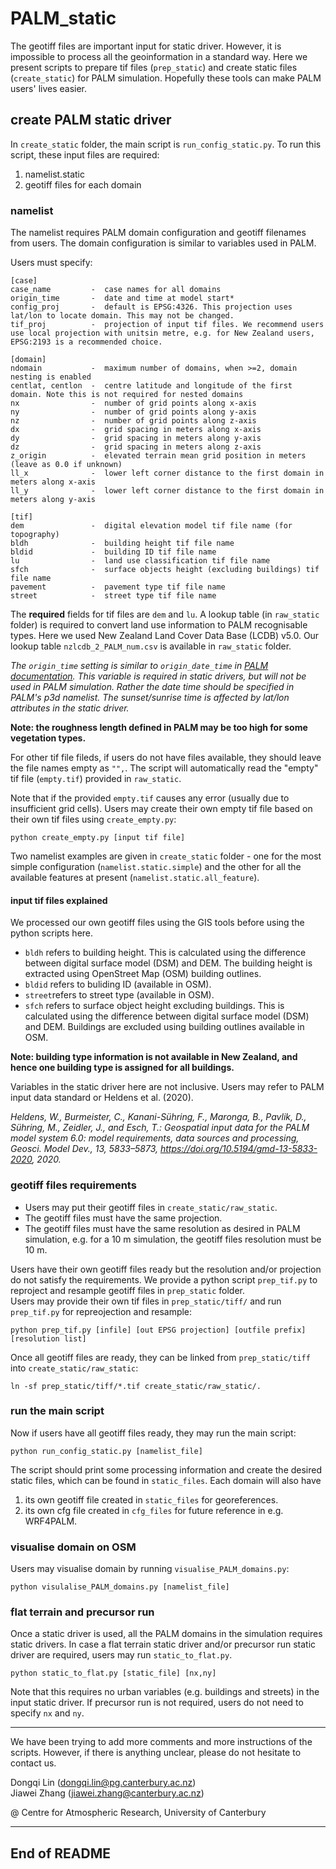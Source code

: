 # PALM_static

The geotiff files are important input for static driver. However, it is impossible to process all the geoinformation in a standard way. Here we present scripts to prepare tif files (`prep_static`) and create static files (`create_static`) for PALM simulation. Hopefully these tools can make PALM users' lives easier.

## create PALM static driver
In `create_static` folder, the main script is `run_config_static.py`. To run this script, these input files are required:  
1. namelist.static
2. geotiff files for each domain

### namelist 
The namelist requires PALM domain configuration and geotiff filenames from users. The domain configuration is similar to variables used in PALM.  

Users must specify:
```
[case]
case_name         -  case names for all domains  
origin_time       -  date and time at model start*
config_proj       -  default is EPSG:4326. This projection uses lat/lon to locate domain. This may not be changed.
tif_proj          -  projection of input tif files. We recommend users use local projection with unitsin metre, e.g. for New Zealand users, EPSG:2193 is a recommended choice.

[domain]
ndomain           -  maximum number of domains, when >=2, domain nesting is enabled  
centlat, centlon  -  centre latitude and longitude of the first domain. Note this is not required for nested domains  
nx                -  number of grid points along x-axis  
ny                -  number of grid points along y-axis  
nz                -  number of grid points along z-axis  
dx                -  grid spacing in meters along x-axis  
dy                -  grid spacing in meters along y-axis  
dz                -  grid spacing in meters along z-axis  
z_origin          -  elevated terrain mean grid position in meters (leave as 0.0 if unknown)  
ll_x              -  lower left corner distance to the first domain in meters along x-axis   
ll_y              -  lower left corner distance to the first domain in meters along y-axis   

[tif]
dem               -  digital elevation model tif file name (for topography)  
bldh              -  building height tif file name  
bldid             -  building ID tif file name  
lu                -  land use classification tif file name  
sfch              -  surface objects height (excluding buildings) tif file name  
pavement          -  pavement type tif file name  
street            -  street type tif file name  
```

The **required** fields for tif files are `dem` and `lu`. A lookup table (in `raw_static` folder) is required to convert land use information to PALM recognisable types. Here we used New Zealand Land Cover Data Base (LCDB) v5.0. Our lookup table `nzlcdb_2_PALM_num.csv` is available in `raw_static` folder. 

_The `origin_time` setting is similar to `origin_date_time` in [PALM documentation](https://palm.muk.uni-hannover.de/trac/wiki/doc/app/initialization_parameters#origin_date_time). This variable is required in static drivers, but will not be used in PALM simulation. Rather the date time should be specified in PALM's p3d namelist. The sunset/sunrise time is affected by lat/lon attributes in the static driver._

**Note: the roughness length defined in PALM may be too high for some vegetation types.**

For other tif file fileds, if users do not have files available, they should leave the file names empty as `"",`. The script will automatically read the "empty" tif file (`empty.tif`) provided in `raw_static`. 

Note that if the provided `empty.tif` causes any error (usually due to insufficient grid cells). Users may create their own empty tif file based on their own tif files using `create_empty.py`:
```
python create_empty.py [input tif file]
```

Two namelist examples are given in `create_static` folder - one for the most simple configuration (`namelist.static.simple`) and the other for all the available features at present (`namelist.static.all_feature`).

#### input tif files explained
We processed our own geotiff files using the GIS tools before using the python scripts here.  
- `bldh` refers to building height. This is calculated using the difference between digital surface model (DSM) and DEM. The building height is extracted using OpenStreet Map (OSM) building outlines.  
- `bldid` refers to buliding ID (available in OSM).   
- `street`refers to street type (available in OSM).  
- `sfch` refers to surface object height excluding buildings. This is calculated using the difference between digital surface model (DSM) and DEM. Buildings are excluded using building outlines available in OSM.  

**Note: building type information is not available in New Zealand, and hence one building type is assigned for all buildings.**   
  
Variables in the static driver here are not inclusive. Users may refer to PALM input data standard or Heldens et al. (2020).

_Heldens, W., Burmeister, C., Kanani-Sühring, F., Maronga, B., Pavlik, D., Sühring, M., Zeidler, J., and Esch, T.: Geospatial input data for the PALM model system 6.0: model requirements, data sources and processing, Geosci. Model Dev., 13, 5833–5873, https://doi.org/10.5194/gmd-13-5833-2020, 2020._


### geotiff files requirements
- Users may put their geotiff files in `create_static/raw_static`. 
- The geotiff files must have the same projection. 
- The geotiff files must have the same resolution as desired in PALM simulation, e.g. for a 10 m simulation, the geotiff files resolution must be 10 m. 

Users have their own geotiff files ready but the resolution and/or projection do not satisfy the requirements. We provide a python script `prep_tif.py` to reproject and resample geotiff files in `prep_static` folder.   
Users may provide their own tif files in `prep_static/tiff/` and run `prep_tif.py` for repreojection and resample:  
```
python prep_tif.py [infile] [out EPSG projection] [outfile prefix] [resolution list]
```

Once all geotiff files are ready, they can be linked from `prep_static/tiff` into `create_static/raw_static`:
```
ln -sf prep_static/tiff/*.tif create_static/raw_static/.
```

### run the main script
Now if users have all geotiff files ready, they may run the main script:
```
python run_config_static.py [namelist_file]
```

The script should print some processing information and create the desired static files, which can be found in `static_files`. Each domain will also have 
1. its own geotiff file created in `static_files` for georeferences.
2. its own cfg file created in `cfg_files` for future reference in e.g. WRF4PALM.

### visualise domain on OSM
Users may visualise domain by running `visualise_PALM_domains.py`:
```
python visulalise_PALM_domains.py [namelist_file]
```

### flat terrain and precursor run
Once a static driver is used, all the PALM domains in the simulation requires static drivers. In case a flat terrain static driver and/or precursor run static driver are required, users may run `static_to_flat.py`. 
```
python static_to_flat.py [static_file] [nx,ny]
```

Note that this requires no urban variables (e.g. buildings and streets) in the input static driver. If precursor run is not required, users do not need to specify `nx` and `ny`.

--------------------------------------------------------------------------------------------  
We have been trying to add more comments and more instructions of the scripts. However, if there is anything unclear, please do not hesitate to contact us. 

Dongqi Lin (dongqi.lin@pg.canterbury.ac.nz)  
Jiawei Zhang (jiawei.zhang@canterbury.ac.nz)  

@ Centre for Atmospheric Research, University of Canterbury

--------------------------------------------------------------------------------------------
## End of README












